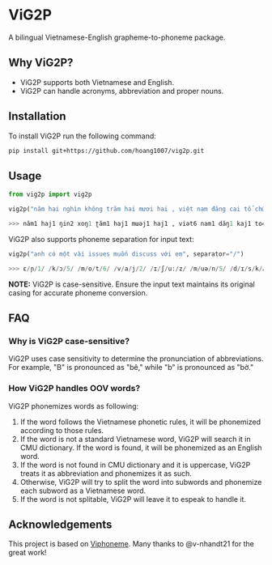 # ViG2P
A bilingual Vietnamese-English grapheme-to-phoneme package.

## Why ViG2P?
- ViG2P supports both Vietnamese and English.
- ViG2P can handle acronyms, abbreviation and proper nouns.

## Installation
To install ViG2P run the following command:
```bash
pip install git+https://github.com/hoang1007/vig2p.git
```

## Usage
```python
from vig2p import vig2p

vig2p("năm hai nghìn không trăm hai mươi hai , việt nam đăng cai tổ chức seagame")

>>> năm1 haj1 ŋin2 xoŋ1 ʈăm1 haj1 mɯəj1 haj1 , viət6 nam1 dăŋ1 kaj1 to4 cɯk5 siːɡeɪm
```

ViG2P also supports phoneme separation for input text:
```python
vig2p("anh có một vài issues muốn discuss với em", separator="/")

>>> ɛ/ɲ/1/ /k/ɔ/5/ /m/o/t/6/ /v/a/j/2/ /ɪ/ʃ/uː/z/ /m/uə/n/5/ /d/ɪ/s/k/ʌ/s/ /v/ɤ/j/5/ /ɛ/m/1
```

**NOTE:** ViG2P is case-sensitive. Ensure the input text maintains its original casing for accurate phoneme conversion.

## FAQ
### Why is ViG2P case-sensitive?
ViG2P uses case sensitivity to determine the pronunciation of abbreviations. For example, "B" is pronounced as "bê," while "b" is pronounced as "bờ."

### How ViG2P handles OOV words?
ViG2P phonemizes words as following:

1. If the word follows the Vietnamese phonetic rules, it will be phonemized according to those rules.
2. If the word is not a standard Vietnamese word, ViG2P will search it in CMU dictionary. If the word is found, it will be phonemized as an English word.
3. If the word is not found in CMU dictionary and it is uppercase, ViG2P treats it as abbreviation and phonemizes it as such.
4. Otherwise, ViG2P will try to split the word into subwords and phonemize each subword as a Vietnamese word.
5. If the word is not splitable, ViG2P will leave it to espeak to handle it.

## Acknowledgements
This project is based on [Viphoneme](https://github.com/v-nhandt21/Viphoneme). Many thanks to @v-nhandt21 for the great work!
